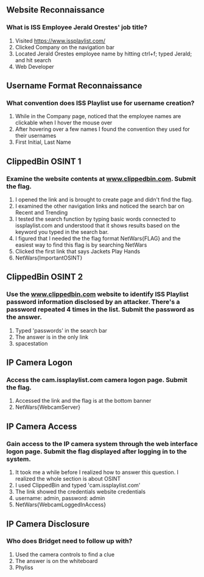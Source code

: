 ## Website Reconnaissance 
### What is ISS Employee Jerald Orestes' job title?
1. Visited https://www.issplaylist.com/
2. Clicked Company on the navigation bar
3. Located Jerald Orestes employee name by hitting ctrl+f; typed Jerald; and hit search
4. Web Developer

## Username Format Reconnaissance
### What convention does ISS Playlist use for username creation?
1. While in the Company page, noticed that the employee names are clickable when I hover the mouse over
2. After hovering over a few names I found the convention they used for their usernames
3. First Initial, Last Name

## ClippedBin OSINT 1
### Examine the website contents at www.clippedbin.com. Submit the flag.
1. I opened the link and is brought to create page and didn't find the flag.
2. I examined the other navigation links and noticed the search bar on Recent and Trending
3. I tested the search function by typing basic words connected to issplaylist.com and understood that it shows results based on the keyword you typed in the search bar.
4. I figured that I needed the the flag format NetWars{FLAG} and the easiest way to find this flag is by searching NetWars
5. Clicked the first link that says Jackets Play Hands
6. NetWars{ImportantOSINT}

## ClippedBin OSINT 2
### Use the www.clippedbin.com website to identify ISS Playlist password information disclosed by an attacker. There's a password repeated 4 times in the list. Submit the password as the answer.
1. Typed 'passwords' in the search bar
2. The answer is in the only link
3. spacestation

## IP Camera Logon
### Access the cam.issplaylist.com camera logon page. Submit the flag.
1. Accessed the link and the flag is at the bottom banner
2. NetWars{WebcamServer}

## IP Camera Access
### Gain access to the IP camera system through the web interface logon page. Submit the flag displayed after logging in to the system.
1. It took me a while before I realized how to answer this question. I realized the whole section is about OSINT
2. I used ClippedBin and typed 'cam.issplaylist.com'
3. The link showed the credentials website credentials
4. username: admin, password: admin
5. NetWars{WebcamLoggedInAccess}

## IP Camera Disclosure
### Who does Bridget need to follow up with?
1. Used the camera controls to find a clue
2. The answer is on the whiteboard
3. Phyliss
